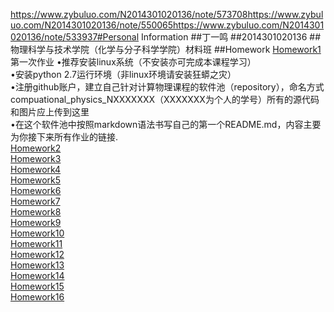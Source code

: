 https://www.zybuluo.com/N2014301020136/note/573708https://www.zybuluo.com/N2014301020136/note/550065https://www.zybuluo.com/N2014301020136/note/533937#Personal Information
##丁一鸣
##2014301020136
##物理科学与技术学院（化学与分子科学学院）材料班
##Homework
[Homework1]()<br>
第一次作业
•推荐安装linux系统（不安装亦可完成本课程学习）<br>
•安装python 2.7运行环境（非linux环境请安装狂蟒之灾）<br>
•注册github账户，建立自己针对计算物理课程的软件池（repository），命名方式compuational_physics_NXXXXXXX（XXXXXXX为个人的学号）所有的源代码和图片应上传到这里<br>
•在这个软件池中按照markdown语法书写自己的第一个README.md，内容主要为你接下来所有作业的链接.<br>
[Homework2](https://www.zybuluo.com/N2014301020136/note/504912)<br>
[Homework3](https://www.zybuluo.com/N2014301020136/note/513109)<br>
[Homework4](https://www.zybuluo.com/N2014301020136/note/524223)<br>
[Homework5](https://www.zybuluo.com/N2014301020136/note/533937)<br>
[Homework6](https://www.zybuluo.com/N2014301020136/note/542258)<br>
[Homework7](https://www.zybuluo.com/N2014301020136/note/550065)<br>
[Homework8](https://www.zybuluo.com/N2014301020136/note/565739)<br>
[Homework9](https://www.zybuluo.com/N2014301020136/note/573708)<br>
[Homework10](https://www.zybuluo.com/N2014301020136/note/581471)<br>
[Homework11](https://www.zybuluo.com/N2014301020136/note/590017)<br>
[Homework12](https://www.zybuluo.com/N2014301020136/note/597900)<br>
[Homework13](https://www.zybuluo.com/N2014301020136/note/604930)<br>
[Homework14]()<br>
[Homework15]()<br>
[Homework16]()<br>
